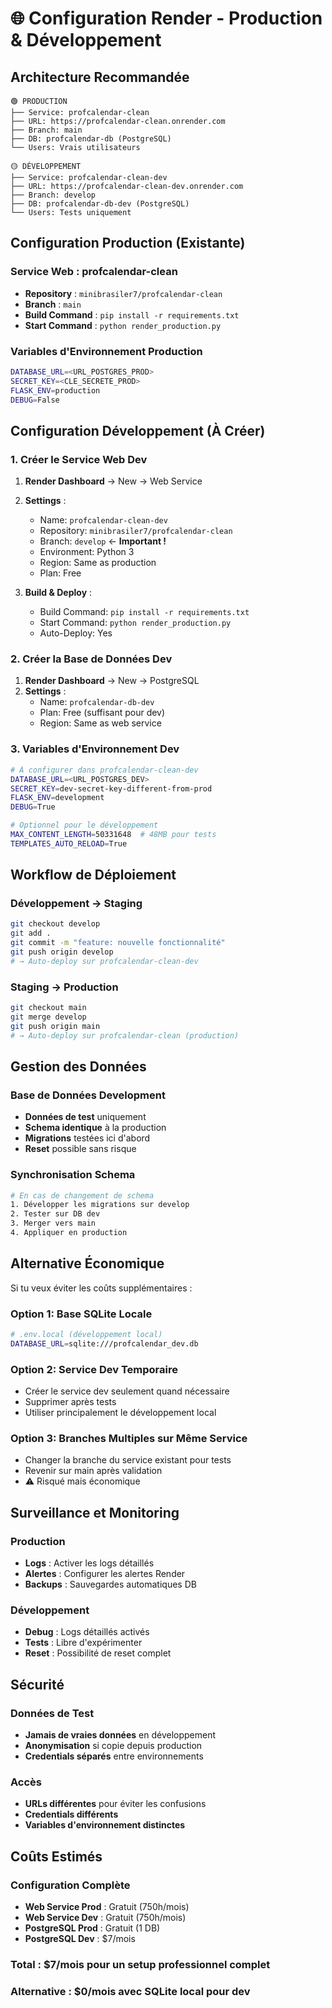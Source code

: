 # 🌐 Configuration Render - Production & Développement

## Architecture Recommandée

```
🟢 PRODUCTION
├── Service: profcalendar-clean
├── URL: https://profcalendar-clean.onrender.com
├── Branch: main
├── DB: profcalendar-db (PostgreSQL)
└── Users: Vrais utilisateurs

🟡 DÉVELOPPEMENT  
├── Service: profcalendar-clean-dev
├── URL: https://profcalendar-clean-dev.onrender.com
├── Branch: develop
├── DB: profcalendar-db-dev (PostgreSQL) 
└── Users: Tests uniquement
```

## Configuration Production (Existante)

### Service Web : profcalendar-clean
- **Repository** : `minibrasiler7/profcalendar-clean`
- **Branch** : `main`
- **Build Command** : `pip install -r requirements.txt`
- **Start Command** : `python render_production.py`

### Variables d'Environnement Production
```bash
DATABASE_URL=<URL_POSTGRES_PROD>
SECRET_KEY=<CLE_SECRETE_PROD>
FLASK_ENV=production
DEBUG=False
```

## Configuration Développement (À Créer)

### 1. Créer le Service Web Dev

1. **Render Dashboard** → New → Web Service
2. **Settings** :
   - Name: `profcalendar-clean-dev`
   - Repository: `minibrasiler7/profcalendar-clean`  
   - Branch: `develop` ← **Important !**
   - Environment: Python 3
   - Region: Same as production
   - Plan: Free

3. **Build & Deploy** :
   - Build Command: `pip install -r requirements.txt`
   - Start Command: `python render_production.py`
   - Auto-Deploy: Yes

### 2. Créer la Base de Données Dev

1. **Render Dashboard** → New → PostgreSQL
2. **Settings** :
   - Name: `profcalendar-db-dev`
   - Plan: Free (suffisant pour dev)
   - Region: Same as web service

### 3. Variables d'Environnement Dev

```bash
# À configurer dans profcalendar-clean-dev
DATABASE_URL=<URL_POSTGRES_DEV>
SECRET_KEY=dev-secret-key-different-from-prod
FLASK_ENV=development
DEBUG=True

# Optionnel pour le développement
MAX_CONTENT_LENGTH=50331648  # 48MB pour tests
TEMPLATES_AUTO_RELOAD=True
```

## Workflow de Déploiement

### Développement → Staging
```bash
git checkout develop
git add .
git commit -m "feature: nouvelle fonctionnalité"
git push origin develop
# → Auto-deploy sur profcalendar-clean-dev
```

### Staging → Production  
```bash
git checkout main
git merge develop
git push origin main
# → Auto-deploy sur profcalendar-clean (production)
```

## Gestion des Données

### Base de Données Development
- **Données de test** uniquement
- **Schema identique** à la production
- **Migrations** testées ici d'abord
- **Reset** possible sans risque

### Synchronisation Schema
```bash
# En cas de changement de schema
1. Développer les migrations sur develop
2. Tester sur DB dev
3. Merger vers main 
4. Appliquer en production
```

## Alternative Économique

Si tu veux éviter les coûts supplémentaires :

### Option 1: Base SQLite Locale
```bash
# .env.local (développement local)
DATABASE_URL=sqlite:///profcalendar_dev.db
```

### Option 2: Service Dev Temporaire
- Créer le service dev seulement quand nécessaire
- Supprimer après tests
- Utiliser principalement le développement local

### Option 3: Branches Multiples sur Même Service
- Changer la branche du service existant pour tests
- Revenir sur main après validation
- ⚠️ Risqué mais économique

## Surveillance et Monitoring

### Production
- **Logs** : Activer les logs détaillés
- **Alertes** : Configurer les alertes Render
- **Backups** : Sauvegardes automatiques DB

### Développement  
- **Debug** : Logs détaillés activés
- **Tests** : Libre d'expérimenter
- **Reset** : Possibilité de reset complet

## Sécurité

### Données de Test
- **Jamais de vraies données** en développement
- **Anonymisation** si copie depuis production
- **Credentials séparés** entre environnements

### Accès
- **URLs différentes** pour éviter les confusions
- **Credentials différents** 
- **Variables d'environnement distinctes**

## Coûts Estimés

### Configuration Complète
- **Web Service Prod** : Gratuit (750h/mois)
- **Web Service Dev** : Gratuit (750h/mois)  
- **PostgreSQL Prod** : Gratuit (1 DB)
- **PostgreSQL Dev** : $7/mois

### Total : $7/mois pour un setup professionnel complet

### Alternative : $0/mois avec SQLite local pour dev